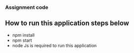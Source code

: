
### Assignment code

## How to run this application steps below

* npm install
* npm start
* node Js is required to run this application